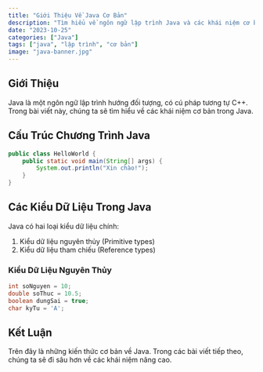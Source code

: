 ```yaml
---
title: "Giới Thiệu Về Java Cơ Bản"
description: "Tìm hiểu về ngôn ngữ lập trình Java và các khái niệm cơ bản"
date: "2023-10-25"
categories: ["Java"]
tags: ["java", "lập trình", "cơ bản"]
image: "java-banner.jpg"
---
```


## Giới Thiệu

Java là một ngôn ngữ lập trình hướng đối tượng, có cú pháp tương tự C++. Trong bài viết này, chúng ta sẽ tìm hiểu về các khái niệm cơ bản trong Java.

## Cấu Trúc Chương Trình Java

```java
public class HelloWorld {
    public static void main(String[] args) {
        System.out.println("Xin chào!");
    }
}
```

## Các Kiểu Dữ Liệu Trong Java

Java có hai loại kiểu dữ liệu chính:

1. Kiểu dữ liệu nguyên thủy (Primitive types)
2. Kiểu dữ liệu tham chiếu (Reference types)

### Kiểu Dữ Liệu Nguyên Thủy

```java
int soNguyen = 10;
double soThuc = 10.5;
boolean dungSai = true;
char kyTu = 'A';
```

## Kết Luận

Trên đây là những kiến thức cơ bản về Java. Trong các bài viết tiếp theo, chúng ta sẽ đi sâu hơn về các khái niệm nâng cao.